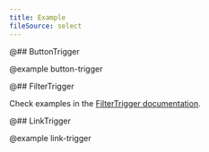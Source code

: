 ```yaml
---
title: Example
fileSource: select
---
```


@## ButtonTrigger

@example button-trigger

@## FilterTrigger

Check examples in the [FilterTrigger documentation](/components/filter-trigger/filter-trigger-code/).

@## LinkTrigger

@example link-trigger

